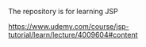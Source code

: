 The repository is for learning JSP

https://www.udemy.com/course/jsp-tutorial/learn/lecture/4009604#content

